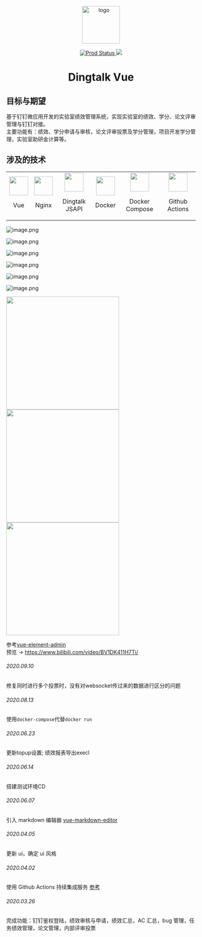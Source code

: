 <p align="center">
  <img width="100" src="https://i.loli.net/2020/11/12/8pP5y6eHwX1VfLd.png" alt="logo"></p>
<p align="center">
  <a href="https://github.com/zhanyeye/dingtalk-vue/actions?query=workflow%3AProd">
    <img src="https://github.com/zhanyeye/dingtalk-vue/workflows/Prod/badge.svg" alt="Prod Status">
  </a>
  <a href="https://github.com/zhanyeye/dingtalk-vue/actions?query=workflow%3ATest"> 
    <img src="https://github.com/zhanyeye/dingtalk-vue/workflows/Test/badge.svg">
  </a>
</p>


<h1 align="center">Dingtalk Vue</h1>

## 目标与期望

基于钉钉微应用开发的实验室绩效管理系统，实现实验室的绩效、学分、论文评审管理与钉钉对接。  
主要功能有：绩效、学分申请与审核，论文评审投票及学分管理，项目开发学分管理，实验室助研金计算等。

## 涉及的技术

<table>
  <tbody>
    <tr>
      <td align="center" valign="middle">
        <a href="https://vuejs.org" target="_blank">
          <img width="50px" src="https://vuejs.org/images/logo.png">
        </a>
        <p>Vue</p>
      </td>
      <td align="center" valign="middle">
        <a href="https://nginx.org/en/docs/">
          <img width="50px" src="https://avatars0.githubusercontent.com/u/1412239?s=200&v=4">
        </a>
        <p>Nginx</p>
      </td>
      <td align="center" valign="middle">
        <a href="https://ding-doc.dingtalk.com/doc#/dev/swk0bg" target="_blank">
          <img width="50px" src="https://i.loli.net/2020/11/13/DVpc9nF2JToQyHg.png">
        </a>
        <p>Dingtalk JSAPI</p>
      </td>
      <td align="center" valign="middle">
        <a href="https://docs.docker.com/" target="_blank">
          <img width="50px" src="https://i.loli.net/2020/11/13/27eyNzt698aoilM.png">
        </a>
        <p>Docker</p>
      </td>
      <td align="center" valign="middle">
        <a href="https://docs.docker.com/compose/" target="_blank">
          <img width="50px" src="https://i.loli.net/2020/11/13/TcewOXGMWHLiNtE.jpg">
        </a>
        <p>Docker Compose</p>
      </td>
      <td align="center" valign="middle">
        <a href="https://github.com/features/actions" target="_blank">
          <img width="50px" src="https://avatars0.githubusercontent.com/u/44036562?s=200&v=4">
        </a>
        <p>Github Actions</p>
      </td>
    </tr>
  </tbody>
</table>

![image.png](https://i.loli.net/2020/12/12/6rUtXIOvlD92z1J.png)

![image.png](https://i.loli.net/2020/12/12/WCHZqgbYDdGtv7s.png)

![image.png](https://i.loli.net/2020/12/12/rZcfIOWY3zAdRib.png)

![image.png](https://i.loli.net/2020/12/12/IvsNdQ9KkZBlpT8.png)

![image.png](https://i.loli.net/2020/12/12/cG7tL5e94HihkAF.png)

![image.png](https://i.loli.net/2020/12/12/mIoQOu7rX9kp8Na.png)


<img align="left" width="300" height="auto" src="https://i.loli.net/2020/12/12/j4s6RKzX7JTqyiM.png"/> 
<img align="left" width="300" height="auto" src="https://i.loli.net/2020/12/12/FTiDv3c1HGk5eKM.png"/> 
<img align="center" width="300" height="auto" src="https://i.loli.net/2020/12/12/GqWDFnU4dLmwXa7.png"/> 






参考[vue-element-admin](https://github.com/PanJiaChen/vue-element-admin)  
预览 -> https://www.bilibili.com/video/BV1DK411H7Ti/

###### 2020.09.10
修复同时进行多个投票时，没有对websocket传过来的数据进行区分的问题

###### 2020.08.13
使用`docker-compose`代替`docker run`

###### 2020.06.23
更新topup设置; 绩效报表导出execl

###### 2020.06.14
搭建测试环境CD

###### 2020.06.07

引入 markdown 编辑器 [vue-markdown-editor](https://github.com/code-farmer-i/vue-markdown-editor)

###### 2020.04.05

更新 ui，确定 ui 风格

###### 2020.04.02

使用 Github Actions 持续集成服务 [参考](https://segmentfault.com/a/1190000021914414)

###### 2020.03.26

完成功能：钉钉鉴权登陆，绩效审核与申请，绩效汇总，AC 汇总，bug 管理，任务绩效管理，论文管理，内部评审投票
